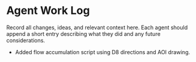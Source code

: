 # Agent Work Log

Record all changes, ideas, and relevant context here. Each agent should append a short entry describing what they did and any future considerations.
- Added flow accumulation script using D8 directions and AOI drawing.
